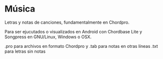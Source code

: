 # Música
Letras y notas de canciones, fundamentalmente en Chordpro.

Para ser ejucutados o visualizados en Android con Chordbase Lite y Songpress en GNU/Linux, Windows o OSX.

.pro para archivos en formato Chordpro y .tab para notas en otras líneas
.txt para letras sin notas
